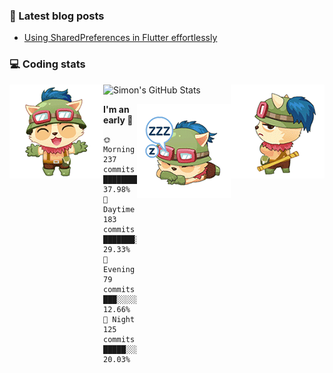 ### 📘 Latest blog posts

<!-- BLOG-POST-LIST:START -->
- [Using SharedPreferences in Flutter effortlessly](https://dev.to/simonpham/using-sharedpreferences-in-flutter-effortlessly-3e29)
<!-- BLOG-POST-LIST:END -->

### 💻 Coding stats
<img align="right" src="https://raw.githubusercontent.com/simonpham/simonpham/master/assets/images/6kiur.gif" >


<img align="left" src="https://raw.githubusercontent.com/simonpham/simonpham/master/assets/images/5kiur.gif" >

![Simon's GitHub Stats](https://github-readme-stats-blue.vercel.app/api?username=simonpham)

<img align="right" src="https://raw.githubusercontent.com/simonpham/simonpham/master/assets/images/4kiur.gif" >

<!--START_SECTION:waka-->
**I'm an early 🐤** 

```text
🌞 Morning    237 commits    █████████░░░░░░░░░░░░░░░░   37.98% 
🌆 Daytime    183 commits    ███████░░░░░░░░░░░░░░░░░░   29.33% 
🌃 Evening    79 commits     ███░░░░░░░░░░░░░░░░░░░░░░   12.66% 
🌙 Night      125 commits    █████░░░░░░░░░░░░░░░░░░░░   20.03%

```



<!--END_SECTION:waka-->
